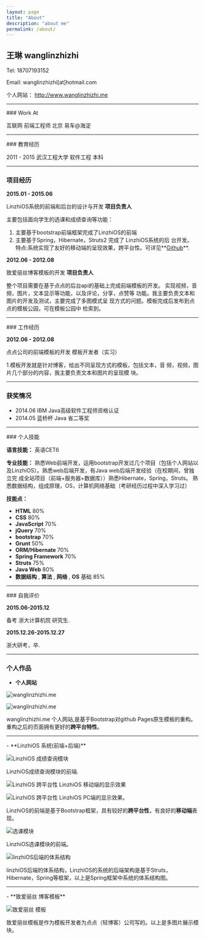 ```yaml
---
layout: page
title: "About"
description: "about me"
permalink: /about/
---
```


## 王琳 wanglinzhizhi




Tel:   18707193152 

Email: wanglinzhizhi[at]hotmail.com

个人网站： http://www.wanglinzhizhi.me

<hr />
### Work At


互联网 前端工程师 北京  易车@海淀

<hr />
### 教育经历


2011 - 2015    武汉工程大学  软件工程  本科


<hr />

### 项目经历


**2015.01 - 2015.06**   

LinzhiOS系统的前端和后台的设计与开发  **项目负责人**

主要包括面向学生的选课和成绩查询等功能：

1. 主要基于bootstrap前端框架完成了LinzhiOS的前端
2. 主要基于Spring，Hibernate，Struts2 完成了 LinzhiOS系统的后 台开发。 特点:系统实现了友好的移动端的呈现效果，跨平台性。可详见**[Github](https://github.com/wagnlinzh/LinzhiOS4.git)**.

**2012.06 - 2012.08**  

致爱丽丝博客模板的开发  **项目负责人**

整个项目需要在基于点点的后台api的基础上完成前端模板的开发。 实现视频，音频，图片，文本显示等功能，以及评论，分享，点赞等 功能。我主要负责文本和图片的开发及测试，主要完成了多图模式呈 现方式的问题。模板完成后发布到点点的模板公园，可在模板公园中 检索到。



<hr />
### 工作经历


**2012.06 - 2012.08**

点点公司的前端模板的开发  模板开发者（实习）

1.模板开发就是针对博客，给出不同呈现方式的模板，包括文本，音 频，视频，图片几个部分的内容，我主要负责文本和图片的呈现模 块。





<hr />

### 获奖情况

- 2014.06  IBM Java高级软件工程师资格认证      
- 2014.05  蓝桥杯 Java 省二等奖

<hr />
###  个人技能

**语言技能：** 英语CET6

 **专业技能：** 熟悉Web前端开发，运用bootstrap开发过几个项目（包括个人网站以及LinzhiOS）。熟悉web后端开发，有Java web后端开发经验（在校期间，曾独立完 成全站项目（前端+服务器+数据库））熟悉Hibernate，Spring，Struts。
 熟悉数据结构，组成原理，OS，计算机网络基础（考研经历过程中深入学习过）

 **技能点：**

- **HTML**  80%
- **CSS** 80%
- **JavaScript** 70%
- **jQuery** 70%
- **bootstrap** 70%
- **Grunt** 50%
- **ORM/Hibernate** 70%
- **Spring Framework** 70%
- **Struts** 75%
- **Java Web** 80%
- **数据结构** , **算法** , **网络** , **OS** 基础 85%

<hr />
### 自我评价

**2015.06-2015.12**

备考 浙大计算机院 研究生.

**2015.12.26-2015.12.27** 

浙大研考，卒.





<hr />

### 个人作品

-  **个人网站**

![wanglinzhizhi.me](/img/wanglinzhizhi1.png)

![wanglinzhizhi.me](/img/wanglinzhizhi5.png)

wanglinzhizhi.me 个人网站,是基于Bootstrap对github Pages原生模板的重构。重构之后的页面拥有更好的**跨平台特性**。

<hr />
-  **LinzhiOS 系统(前端+后端)**

![LinzhiOS 成绩查询模块](/img/1.png)

LinzhiOS成绩查询模块的前端.

![LinzhiOS 跨平台性](/img/5.png)
LinzhiOS 移动端的显示效果

![LinzhiOS 跨平台性](/img/6.png)
LinzhiOS PC端的显示效果。

LinzhiOS的前端是基于Bootstrap框架，具有较好的**跨平台性**，有良好的**移动端**表现。

![选课模块](/img/2.png)

LinzhiOS选课模块的前端。

![linzhiOS后端的体系结构](/img/3.png)

linzhiOS后端的体系结构，LinzhiOS的系统的后端架构是基于Struts，Hibernate，Spring等框架，以上是Spring框架中系统的体系结构图。


<hr />
-  **致爱丽丝 博客模板**

![致爱丽丝 模板](/img/Alice.png)

致爱丽丝模板是作为模板开发者为点点（轻博客）公司写的。以上是多图片展示模块。